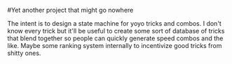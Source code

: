 #Yet another project that might go nowhere

The intent is to design a state machine for yoyo tricks and combos.
I don't know every trick but it'll be useful to create some sort of database
of tricks that blend together so people can quickly generate speed combos and 
the like. Maybe some ranking system internally to incentivize good tricks from
shitty ones. 
